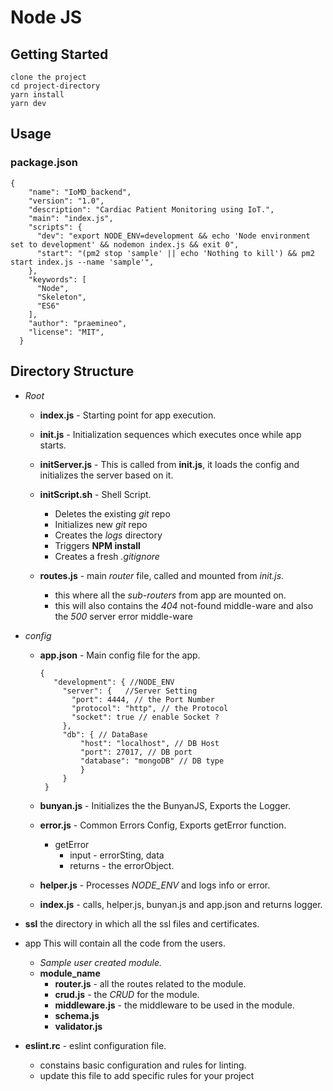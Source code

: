 # Node JS 


## Getting Started

```
clone the project
cd project-directory
yarn install
yarn dev
```

## Usage

### package.json

```
{
    "name": "IoMD_backend",
    "version": "1.0",
    "description": "Cardiac Patient Monitoring using IoT.",
    "main": "index.js",
    "scripts": {
      "dev": "export NODE_ENV=development && echo 'Node environment set to development' && nodemon index.js && exit 0",
      "start": "(pm2 stop 'sample' || echo 'Nothing to kill') && pm2 start index.js --name 'sample'",
    },
    "keywords": [
      "Node",
      "Skeleton",
      "ES6"
    ],
    "author": "praemineo",
    "license": "MIT",
  }
```

## Directory Structure

- _Root_

  - **index.js** -
    Starting point for app execution.

  - **init.js** -
    Initialization sequences which executes once while app starts.

  - **initServer.js** -
    This is called from **init.js**, it loads the config and initializes the server based on it.

  - **initScript.sh** - Shell Script.

    - Deletes the existing _git_ repo
    - Initializes new _git_ repo
    - Creates the _logs_ directory
    - Triggers **NPM install**
    - Creates a fresh _.gitignore_

  - **routes.js** - main _router_ file, called and mounted from _init.js_.
    - this where all the _sub-routers_ from app are mounted on.
    - this will also contains the _404_ not-found middle-ware and also the _500_ server error middle-ware

* _config_

  - **app.json** - Main config file for the app.

    ```
    {
       "development": { //NODE_ENV
         "server": {   //Server Setting
           "port": 4444, // the Port Number
           "protocol": "http", // the Protocol
           "socket": true // enable Socket ?
         },
         "db": { // DataBase
             "host": "localhost", // DB Host
             "port": 27017, // DB port
             "database": "mongoDB" // DB type
             }
         }
     }
    ```

  - **bunyan.js** - Initializes the the BunyanJS, Exports the Logger.

  - **error.js** - Common Errors Config, Exports getError function.

    - getError
      - input - errorSting, data
      - returns - the errorObject.

  - **helper.js** - Processes _NODE_ENV_ and logs info or error.

  - **index.js** - calls, helper.js, bunyan.js and app.json and returns logger.

- **ssl** the directory in which all the ssl files and certificates.

- app
  This will contain all the code from the users.

  - _Sample user created module._
  - **module_name**
    - **router.js** - all the routes related to the module.
    - **crud.js** - the _CRUD_ for the module.
    - **middleware.js** - the middleware to be used in the module.
    - **schema.js**
    - **validator.js**

- **eslint.rc** - eslint configuration file.
  - constains basic configuration and rules for linting.
  - update this file to add specific rules for your project
